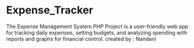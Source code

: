 # Expense_Tracker
The Expense Management System PHP Project is a user-friendly web app for tracking daily expenses, setting budgets, and analyzing spending with reports and graphs for financial control.
created by : Nandani
